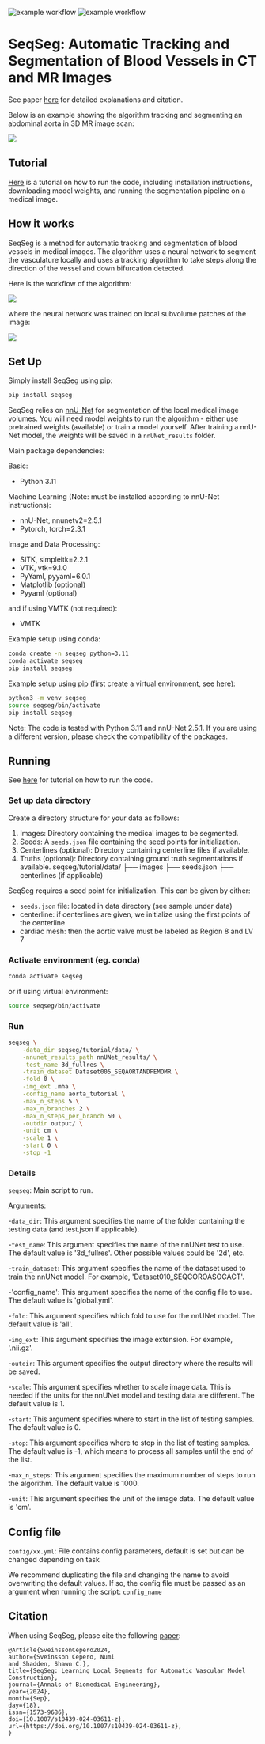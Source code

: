 ![example workflow](https://github.com/numisveinsson/SeqSeg/actions/workflows/python-app.yml/badge.svg)
![example workflow](https://github.com/numisveinsson/SeqSeg/actions/workflows/test.yml/badge.svg)

# SeqSeg: Automatic Tracking and Segmentation of Blood Vessels in CT and MR Images

See paper [here](https://rdcu.be/dU0wy) for detailed explanations and citation.

Below is an example showing the algorithm tracking and segmenting an abdominal aorta in 3D MR image scan:

![](seqseg/assets/mr_model_tracing_fast_shorter.gif)

## Tutorial
[Here](https://github.com/numisveinsson/SeqSeg/blob/main/seqseg/tutorial/tutorial.md) is a tutorial on how to run the code, including installation instructions, downloading model weights, and running the segmentation pipeline on a medical image.

## How it works
SeqSeg is a method for automatic tracking and segmentation of blood vessels in medical images. The algorithm uses a neural network to segment the vasculature locally and uses a tracking algorithm to take steps along the direction of the vessel and down bifurcation detected.

Here is the workflow of the algorithm:

![](seqseg/assets/seqseg.png)

where the neural network was trained on local subvolume patches of the image:

![](seqseg/assets/seqseg_training.png)

## Set Up
Simply install SeqSeg using pip:
```bash
pip install seqseg
```
SeqSeg relies on [nnU-Net](https://github.com/MIC-DKFZ/nnUNet) for segmentation of the local medical image volumes. You will need model weights to run the algorithm - either use pretrained weights (available) or train a model yourself. After training a nnU-Net model, the weights will be saved in a `nnUNet_results` folder.

Main package dependencies:

Basic:
- Python 3.11

Machine Learning (Note: must be installed according to nnU-Net instructions):
- nnU-Net, nnunetv2=2.5.1
- Pytorch, torch=2.3.1

Image and Data Processing:
- SITK, simpleitk=2.2.1
- VTK, vtk=9.1.0
- PyYaml, pyyaml=6.0.1
- Matplotlib (optional)
- Pyyaml (optional)

and if using VMTK (not required):
- VMTK

Example setup using conda:
```bash
conda create -n seqseg python=3.11
conda activate seqseg
pip install seqseg

```
Example setup using pip (first create a virtual environment, see [here](https://packaging.python.org/en/latest/guides/installing-using-pip-and-virtual-environments/)):
```bash
python3 -m venv seqseg
source seqseg/bin/activate
pip install seqseg
```
Note: The code is tested with Python 3.11 and nnU-Net 2.5.1. If you are using a different version, please check the compatibility of the packages.

## Running

See [here](https://github.com/numisveinsson/SeqSeg/blob/main/seqseg/tutorial/tutorial.md) for tutorial on how to run the code.

### Set up data directory
Create a directory structure for your data as follows:

1. Images: Directory containing the medical images to be segmented.
2. Seeds: A `seeds.json` file containing the seed points for initialization.
3. Centerlines (optional): Directory containing centerline files if available.
4. Truths (optional): Directory containing ground truth segmentations if available.
seqseg/tutorial/data/
    ├── images
    ├── seeds.json
    ├── centerlines (if applicable)

SeqSeg requires a seed point for initialization. This can be given by either:
- `seeds.json` file: located in data directory (see sample under data)
- centerline: if centerlines are given, we initialize using the first points of the centerline
- cardiac mesh: then the aortic valve must be labeled as Region 8 and LV 7

### Activate environment (eg. conda)
```bash
conda activate seqseg
```
or if using virtual environment:
```bash
source seqseg/bin/activate
```

### Run
```bash
seqseg \
    -data_dir seqseg/tutorial/data/ \
    -nnunet_results_path nnUNet_results/ \
    -test_name 3d_fullres \
    -train_dataset Dataset005_SEQAORTANDFEMOMR \
    -fold 0 \
    -img_ext .mha \
    -config_name aorta_tutorial \
    -max_n_steps 5 \
    -max_n_branches 2 \
    -max_n_steps_per_branch 50 \
    -outdir output/ \
    -unit cm \
    -scale 1 \
    -start 0 \
    -stop -1
```

### Details

`seqseg`: Main script to run.

Arguments:

-`data_dir`: This argument specifies the name of the folder containing the testing data (and test.json if applicable).

-`test_name`: This argument specifies the name of the nnUNet test to use. The default value is '3d_fullres'. Other possible values could be '2d', etc.

-`train_dataset`: This argument specifies the name of the dataset used to train the nnUNet model. For example, 'Dataset010_SEQCOROASOCACT'.

-'config_name': This argument specifies the name of the config file to use. The default value is 'global.yml'.

-`fold`: This argument specifies which fold to use for the nnUNet model. The default value is 'all'.

-`img_ext`: This argument specifies the image extension. For example, '.nii.gz'.

-`outdir`: This argument specifies the output directory where the results will be saved.

-`scale`: This argument specifies whether to scale image data. This is needed if the units for the nnUNet model and testing data are different. The default value is 1.

-`start`: This argument specifies where to start in the list of testing samples. The default value is 0.

-`stop`: This argument specifies where to stop in the list of testing samples. The default value is -1, which means to process all samples until the end of the list.

-`max_n_steps`: This argument specifies the maximum number of steps to run the algorithm. The default value is 1000.

-`unit`: This argument specifies the unit of the image data. The default value is 'cm'.

## Config file
`config/xx.yml`: File contains config parameters, default is set but can be changed depending on task

We recommend duplicating the file and changing the name to avoid overwriting the default values.
If so, the config file must be passed as an argument when running the script: `config_name`

## Citation
When using SeqSeg, please cite the following [paper](https://rdcu.be/dU0wy):
    
```
@Article{SveinssonCepero2024,
author={Sveinsson Cepero, Numi
and Shadden, Shawn C.},
title={SeqSeg: Learning Local Segments for Automatic Vascular Model Construction},
journal={Annals of Biomedical Engineering},
year={2024},
month={Sep},
day={18},
issn={1573-9686},
doi={10.1007/s10439-024-03611-z},
url={https://doi.org/10.1007/s10439-024-03611-z},
}
```
